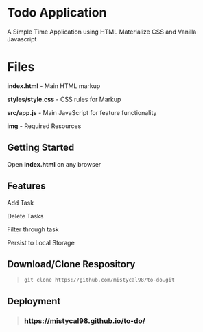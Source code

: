 # Todo Application
A Simple Time Application using HTML Materialize CSS and Vanilla Javascript

# Files
**index.html** - Main HTML markup

**styles/style.css** - CSS rules for Markup

**src/app.js** - Main JavaScript for feature functionality

**img** - Required Resources

## Getting Started

Open **index.html** on any browser

## Features
Add Task 

Delete Tasks

Filter through task

Persist to Local Storage

## Download/Clone Respository
>  `git clone https://github.com/mistycal98/to-do.git` 

## Deployment

> ###   https://mistycal98.github.io/to-do/